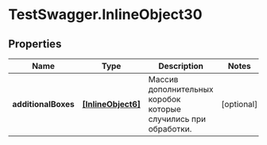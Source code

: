# TestSwagger.InlineObject30

## Properties

Name | Type | Description | Notes
------------ | ------------- | ------------- | -------------
**additionalBoxes** | [**[InlineObject6]**](InlineObject6.md) | Массив дополнительных коробок которые случились при обработки. | [optional] 



